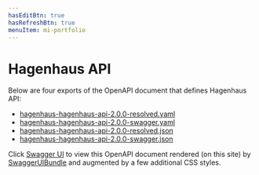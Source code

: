 ```yaml
---
hasEditBtn: true
hasRefreshBtn: true
menuItem: mi-portfolio
---
```


# Hagenhaus API

Below are four exports of the OpenAPI document that defines Hagenhaus API:

* [hagenhaus-hagenhaus-api-2.0.0-resolved.yaml](../swagger-ui/hagenhaus-hagenhaus-api-2.0.0-resolved.yaml)
* [hagenhaus-hagenhaus-api-2.0.0-swagger.yaml](../swagger-ui/hagenhaus-hagenhaus-api-2.0.0-swagger.yaml)
* [hagenhaus-hagenhaus-api-2.0.0-resolved.json](../swagger-ui/hagenhaus-hagenhaus-api-2.0.0-resolved.json)
* [hagenhaus-hagenhaus-api-2.0.0-swagger.json](../swagger-ui/hagenhaus-hagenhaus-api-2.0.0-swagger.json)

Click [Swagger UI](../swagger-ui/) to view this OpenAPI document rendered (on this site) by [SwaggerUIBundle](https://github.com/swagger-api/swagger-ui) and augmented by a few additional CSS styles.

<!-- Renditions of the OpenAPI document are also available on [Apidog](https://apidog.com/), [Postman](https://www.postman.com/), and [Swaggerhub](https://app.swaggerhub.com/). -->
